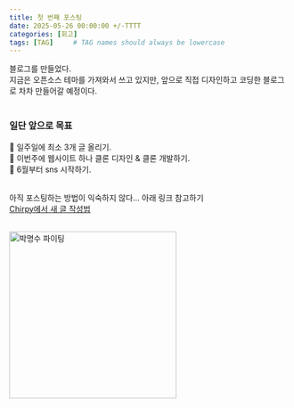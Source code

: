 ```yaml
---
title: 첫 번째 포스팅
date: 2025-05-26 00:00:00 +/-TTTT
categories: [회고]
tags: [TAG]     # TAG names should always be lowercase
---
```


블로그를 만들었다. <br>
지금은 오픈소스 테마를 가져와서 쓰고 있지만, 앞으로 직접 디자인하고 코딩한 블로그로 차차 만들어갈 예정이다. <br><br>

### 일단 앞으로 목표
📌 일주일에 최소 3개 글 올리기. <br>
📌 이번주에 웹사이트 하나 클론 디자인 & 클론 개발하기. <br>
📌 6월부터 sns 시작하기. <br><br>

아직 포스팅하는 방법이 익숙하지 않다... 아래 링크 참고하기 <br>
[Chirpy에서 새 글 작성법](https://chirpy.cotes.page/posts/write-a-new-post/)

<br>
<img src="/yulimmm.io/img/박명수_파이팅.jpg" alt="박명수 파이팅" width="300">